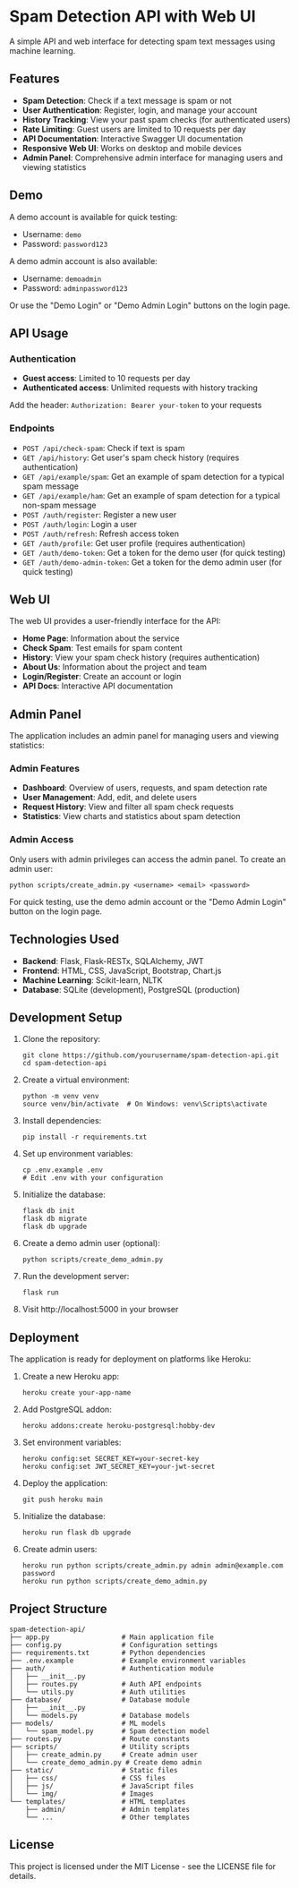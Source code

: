 # Spam Detection API with Web UI

A simple API and web interface for detecting spam text messages using machine learning.

## Features

- **Spam Detection**: Check if a text message is spam or not
- **User Authentication**: Register, login, and manage your account
- **History Tracking**: View your past spam checks (for authenticated users)
- **Rate Limiting**: Guest users are limited to 10 requests per day
- **API Documentation**: Interactive Swagger UI documentation
- **Responsive Web UI**: Works on desktop and mobile devices
- **Admin Panel**: Comprehensive admin interface for managing users and viewing statistics

## Demo

A demo account is available for quick testing:
- Username: `demo`
- Password: `password123`

A demo admin account is also available:
- Username: `demoadmin`
- Password: `adminpassword123`

Or use the "Demo Login" or "Demo Admin Login" buttons on the login page.

## API Usage

### Authentication

- **Guest access**: Limited to 10 requests per day
- **Authenticated access**: Unlimited requests with history tracking

Add the header: `Authorization: Bearer your-token` to your requests

### Endpoints

- `POST /api/check-spam`: Check if text is spam
- `GET /api/history`: Get user's spam check history (requires authentication)
- `GET /api/example/spam`: Get an example of spam detection for a typical spam message
- `GET /api/example/ham`: Get an example of spam detection for a typical non-spam message
- `POST /auth/register`: Register a new user
- `POST /auth/login`: Login a user
- `POST /auth/refresh`: Refresh access token
- `GET /auth/profile`: Get user profile (requires authentication)
- `GET /auth/demo-token`: Get a token for the demo user (for quick testing)
- `GET /auth/demo-admin-token`: Get a token for the demo admin user (for quick testing)

## Web UI

The web UI provides a user-friendly interface for the API:

- **Home Page**: Information about the service
- **Check Spam**: Test emails for spam content
- **History**: View your spam check history (requires authentication)
- **About Us**: Information about the project and team
- **Login/Register**: Create an account or login
- **API Docs**: Interactive API documentation

## Admin Panel

The application includes an admin panel for managing users and viewing statistics:

### Admin Features

- **Dashboard**: Overview of users, requests, and spam detection rate
- **User Management**: Add, edit, and delete users
- **Request History**: View and filter all spam check requests
- **Statistics**: View charts and statistics about spam detection

### Admin Access

Only users with admin privileges can access the admin panel. To create an admin user:

```
python scripts/create_admin.py <username> <email> <password>
```

For quick testing, use the demo admin account or the "Demo Admin Login" button on the login page.

## Technologies Used

- **Backend**: Flask, Flask-RESTx, SQLAlchemy, JWT
- **Frontend**: HTML, CSS, JavaScript, Bootstrap, Chart.js
- **Machine Learning**: Scikit-learn, NLTK
- **Database**: SQLite (development), PostgreSQL (production)

## Development Setup

1. Clone the repository:
   ```
   git clone https://github.com/yourusername/spam-detection-api.git
   cd spam-detection-api
   ```

2. Create a virtual environment:
   ```
   python -m venv venv
   source venv/bin/activate  # On Windows: venv\Scripts\activate
   ```

3. Install dependencies:
   ```
   pip install -r requirements.txt
   ```

4. Set up environment variables:
   ```
   cp .env.example .env
   # Edit .env with your configuration
   ```

5. Initialize the database:
   ```
   flask db init
   flask db migrate
   flask db upgrade
   ```

6. Create a demo admin user (optional):
   ```
   python scripts/create_demo_admin.py
   ```

7. Run the development server:
   ```
   flask run
   ```

8. Visit http://localhost:5000 in your browser

## Deployment

The application is ready for deployment on platforms like Heroku:

1. Create a new Heroku app:
   ```
   heroku create your-app-name
   ```

2. Add PostgreSQL addon:
   ```
   heroku addons:create heroku-postgresql:hobby-dev
   ```

3. Set environment variables:
   ```
   heroku config:set SECRET_KEY=your-secret-key
   heroku config:set JWT_SECRET_KEY=your-jwt-secret
   ```

4. Deploy the application:
   ```
   git push heroku main
   ```

5. Initialize the database:
   ```
   heroku run flask db upgrade
   ```

6. Create admin users:
   ```
   heroku run python scripts/create_admin.py admin admin@example.com password
   heroku run python scripts/create_demo_admin.py
   ```

## Project Structure

```
spam-detection-api/
├── app.py                  # Main application file
├── config.py               # Configuration settings
├── requirements.txt        # Python dependencies
├── .env.example            # Example environment variables
├── auth/                   # Authentication module
│   ├── __init__.py
│   ├── routes.py           # Auth API endpoints
│   └── utils.py            # Auth utilities
├── database/               # Database module
│   ├── __init__.py
│   └── models.py           # Database models
├── models/                 # ML models
│   └── spam_model.py       # Spam detection model
├── routes.py               # Route constants
├── scripts/                # Utility scripts
│   ├── create_admin.py     # Create admin user
│   └── create_demo_admin.py # Create demo admin
├── static/                 # Static files
│   ├── css/                # CSS files
│   ├── js/                 # JavaScript files
│   └── img/                # Images
└── templates/              # HTML templates
    ├── admin/              # Admin templates
    └── ...                 # Other templates
```

## License

This project is licensed under the MIT License - see the LICENSE file for details. 